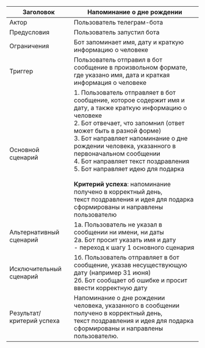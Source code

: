 | Заголовок            | Напоминание о дне рождении                                                                                                                                                                                                                                                                                                                                                                                                                                 |
|----------------------|------------------------------------------------------------------------------------------------------------------------------------------------------------------------------------------------------------------------------------------------------------------------------------------------------------------------------------------------------------------------------------------------------------------------------------------------------------|
| Актор                | Пользователь телеграм-бота                                                                                                                                                                                                                                                                                                                                                                                                                                 |
| Предусловия          | Пользователь запустил бота                                                                                                                                                                                                                                                                                                                                                                                                                                 |
| Ограничения          | Бот запоминает имя, дату и краткую информацию о человеке                                                                                                                                                                                                                                                                                                                                                                                                   |
| Триггер              | Пользователь отправил в бот сообщение в произвольном формате, где указано имя, дата и краткая информация о человеке                                                                                                                                                                                                                                                                                                                                        |
| Основной сценарий    | 1. Пользователь отправляет в бот сообщение, которое содержит имя и дату, а также краткую информацию о человеке<br>2. Бот отвечает, что запомнил (ответ может быть в разной форме)<br>3. Бот направляет напоминание о дне рождении человека, указанного в первоначальном сообщении<br>4. Бот направляет текст поздравления<br>5. Бот направляет идею для подарка<br><br>**Критерий успеха**: напоминание получено в корректный день,<br>текст поздравления и идея для подарка сформированы и направлены пользователю |
| Альтернативный сценарий | 1а. Пользователь не указал в сообщении ни имени, ни даты<br>2а. Бот просит указать имя и дату<br>- переход к шагу 1 основного сценария                                                                                                                                                                                                                                                                                                                     |
| Исключительный сценарий | 1б. Пользователь отправляет в бот сообщение, указав несуществующую дату (например 31 июня)<br>2б. Бот сообщает об ошибке и просит ввести корректную дату<br>                                                                                                                                                                                                                                                      |
| Результат/критерий успеха | Напоминание о дне рождении человека, указанного в сообщении получено в корректный день,<br>текст поздравления и идея для подарка сформированы и направлены пользователю.                                                                                                                                                                                                                                                                                   |